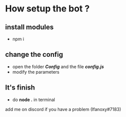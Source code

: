 # How setup the bot ?

## install modules 
- npm i 

## change the config
- open the folder _**Config**_ and the file _**config.js**_
- modify the parameters

## It's finish
- do **node .** in terminal

add me on discord if you have a problem (Ifanoxy#7183)

